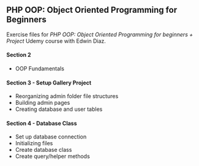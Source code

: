 ## PHP OOP: Object Oriented Programming for Beginners

Exercise files for _PHP OOP: Object Oriented Programming for beginners + Project_ Udemy course with Edwin Diaz.

#### Section 2

- OOP Fundamentals

#### Section 3 - Setup Gallery Project

- Reorganizing admin folder file structures
- Building admin pages
- Creating database and user tables

#### Section 4 - Database Class

- Set up database connection
- Initializing files
- Create database class
- Create query/helper methods
